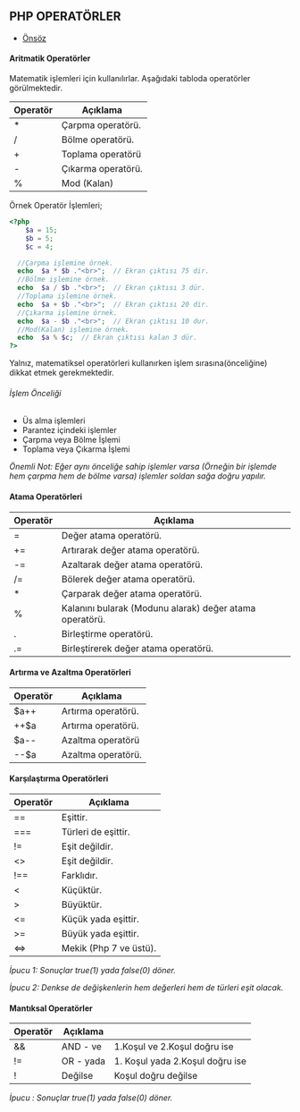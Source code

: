 ## PHP OPERATÖRLER

- [Önsöz](https://github.com/cicekhasan/DersNotlarim)


#### Aritmatik Operatörler

Matematik işlemleri için kullanılırlar. Aşağıdaki tabloda operatörler görülmektedir.

| Operatör | Açıklama |
|----|----|
| \* | Çarpma operatörü. |
| \/ | Bölme operatörü. |
| \+ | Toplama operatörü |
| \- | Çıkarma operatörü. |
| \% | Mod (Kalan) |

Örnek Operatör İşlemleri;
```php
<?php
    $a = 15;
    $b = 5;
    $c = 4;

  //Çarpma işlemine örnek.
  echo  $a * $b ."<br>";  // Ekran çıktısı 75 dir.
  //Bölme işlemine örnek.
  echo  $a / $b ."<br>";  // Ekran çıktısı 3 dür.
  //Toplama işlemine örnek.
  echo  $a + $b ."<br>";  // Ekran çıktısı 20 dir.
  //Çıkarma işlemine örnek.
  echo  $a - $b ."<br>";  // Ekran çıktısı 10 dur.
  //Mod(Kalan) işlemine örnek.
  echo  $a % $c;  // Ekran çıktısı kalan 3 dür.
?>
```

Yalnız, matematiksel operatörleri kullanırken işlem sırasına(önceliğine) dikkat etmek gerekmektedir.

###### İşlem Önceliği

- Üs alma işlemleri
- Parantez içindeki işlemler
- Çarpma veya Bölme İşlemi
- Toplama veya Çıkarma İşlemi

*Önemli Not: Eğer aynı önceliğe sahip işlemler varsa (Örneğin bir işlemde hem çarpma hem de bölme varsa) işlemler soldan sağa doğru yapılır.*


#### Atama Operatörleri

| Operatör | Açıklama |
| ---- | ---- |
| \= | Değer atama operatörü.|
| \+= | Artırarak değer atama operatörü. |
| \-= | Azaltarak değer atama operatörü. |
| \/= | Bölerek değer atama operatörü. |
| \* | Çarparak değer atama operatörü.|
| \% | Kalanını bularak (Modunu alarak) değer atama operatörü.|
| \. | Birleştirme operatörü.|
| \.= | Birleştirerek değer atama operatörü.|



#### Artırma ve Azaltma Operatörleri

| Operatör | Açıklama |
|----|----|
| \$a++ | Artırma operatörü. |
| \++$a | Artırma operatörü. |
| \$a-- | Azaltma operatörü |
| \--$a | Azaltma operatörü. |



#### Karşılaştırma Operatörleri

| Operatör | Açıklama |
|----|----|
| \== | Eşittir. |
| === | Türleri de eşittir. |
| \!= | Eşit değildir. |
| \<> | Eşit değildir. |
| \!== | Farklıdır. |
| \< | Küçüktür. |
| \> | Büyüktür. |
| \<= | Küçük yada eşittir. |
| \>= | Büyük yada eşittir. |
| <=> | Mekik (Php 7 ve üstü).|

*İpucu 1: Sonuçlar true(1) yada false(0) döner.*

*İpucu 2: Denkse de değişkenlerin hem değerleri hem de türleri eşit olacak.*

#### Mantıksal Operatörler

| Operatör | Açıklama ||
|----|----|----|
| \&& | AND - ve | 1.Koşul ve 2.Koşul doğru ise |
| \!= | OR - yada | 1. Koşul yada 2.Koşul doğru ise |
| \! | Değilse | Koşul doğru değilse |

*İpucu : Sonuçlar true(1) yada false(0) döner.*  
